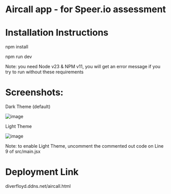# Aircall app - for Speer.io assessment

# Installation Instructions
npm install

npm run dev

Note: you need Node v23 & NPM v11, you will get an error message if you try to run without these requirements

# Screenshots:
Dark Theme (default)

![image](https://github.com/user-attachments/assets/f64699c1-e9af-4c0c-ab81-d67a0c633883)

Light Theme

![image](https://github.com/user-attachments/assets/3d19fdaa-95e4-4808-80c7-72c90bb07d9f)

Note: to enable Light Theme, uncomment the commented out code on Line 9 of src/main.jsx

# Deployment Link
diverfloyd.ddns.net/aircall.html
